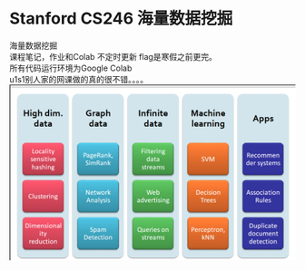 # Stanford CS246 海量数据挖掘 
海量数据挖掘  <br>
课程笔记，作业和Colab 不定时更新 flag是寒假之前更完。<br>
所有代码运行环境为Google Colab <br>
u1s1别人家的网课做的真的很不错。。。。
<br>
![image](https://github.com/copyrosicky/CS246/blob/main/images/1636686461.jpg)

